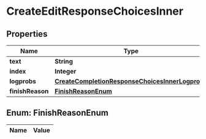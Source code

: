 

# CreateEditResponseChoicesInner

## Properties

Name | Type | Description | Notes
------------ | ------------- | ------------- | -------------
**text** | **String** |  |  [optional]
**index** | **Integer** |  |  [optional]
**logprobs** | [**CreateCompletionResponseChoicesInnerLogprobs**](CreateCompletionResponseChoicesInnerLogprobs.md) |  |  [optional]
**finishReason** | [**FinishReasonEnum**](#FinishReasonEnum) |  |  [optional]


## Enum: FinishReasonEnum

Name | Value
---- | -----




